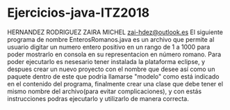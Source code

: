 # Ejercicios-java-ITZ2018
HERNANDEZ RODRIGUEZ ZAIRA MICHEL
zai-hdez@outlook.es
El siguiente programa de nombre EnterosRomanos.java es un archivo que permite al usuario digitar un numero entero positivo en un rango de 1 a 1000 para poder mostrarlo en consola en su representacion en número romano.
Para poder ejecutarlo es nesesario tener instalada la plataforma eclipse, y despues crear un nuevo proyecto con el nombre que desee así como un paquete dentro de este que podria llamarse "modelo" como está indicado en el contenido del programa, finalmente crear una clase que debe tener el mismo nombre del archivo(para evitar complicaciones), y con estás instrucciones podras ejecutarlo y utilizarlo de manera correcta. 
